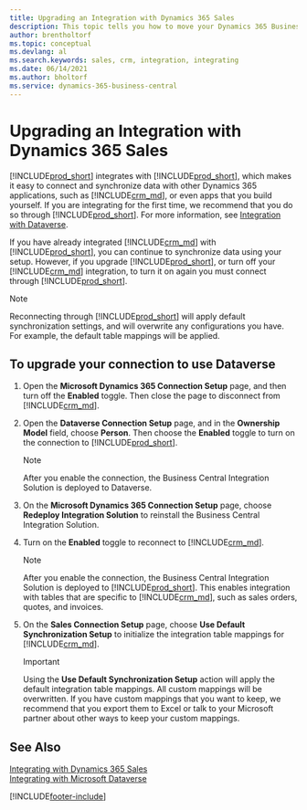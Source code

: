 ```yaml
---
title: Upgrading an Integration with Dynamics 365 Sales
description: This topic tells you how to move your Dynamics 365 Business Central integration with Dynamics 365 Sales to the latest version.
author: brentholtorf
ms.topic: conceptual
ms.devlang: al
ms.search.keywords: sales, crm, integration, integrating
ms.date: 06/14/2021
ms.author: bholtorf
ms.service: dynamics-365-business-central
---
```

# Upgrading an Integration with Dynamics 365 Sales
[!INCLUDE[prod_short](includes/prod_short.md)] integrates with [!INCLUDE[prod_short](includes/cds_long_md.md)], which makes it easy to connect and synchronize data with other Dynamics 365 applications, such as [!INCLUDE[crm_md](includes/crm_md.md)], or even apps that you build yourself. If you are integrating for the first time, we recommend that you do so through [!INCLUDE[prod_short](includes/cds_long_md.md)]. For more information, see [Integration with Dataverse](admin-common-data-service.md).

If you have already integrated [!INCLUDE[crm_md](includes/crm_md.md)] with [!INCLUDE[prod_short](includes/prod_short.md)], you can continue to synchronize data using your setup. However, if you upgrade [!INCLUDE[prod_short](includes/prod_short.md)], or turn off your [!INCLUDE[crm_md](includes/crm_md.md)] integration, to turn it on again you must connect through [!INCLUDE[prod_short](includes/cds_long_md.md)]. 

> [!NOTE]
> Reconnecting through [!INCLUDE[prod_short](includes/cds_long_md.md)] will apply default synchronization settings, and will overwrite any configurations you have. For example, the default table mappings will be applied.

## To upgrade your connection to use Dataverse
1. Open the **Microsoft Dynamics 365 Connection Setup** page, and then turn off the **Enabled** toggle. Then close the page to disconnect from [!INCLUDE[crm_md](includes/crm_md.md)].
2. Open the **Dataverse Connection Setup** page, and in the **Ownership Model** field, choose **Person**. Then choose the **Enabled** toggle to turn on the connection to [!INCLUDE[prod_short](includes/cds_long_md.md)].
  
   > [!NOTE]
   > After you enable the connection, the Business Central Integration Solution is deployed to Dataverse.
4. On the **Microsoft Dynamics 365 Connection Setup** page, choose **Redeploy Integration Solution** to reinstall the Business Central Integration Solution.
5. Turn on the **Enabled** toggle to reconnect to [!INCLUDE[crm_md](includes/crm_md.md)].
  
   > [!NOTE]
   > After you enable the connection, the Business Central Integration Solution is deployed to [!INCLUDE[prod_short](includes/prod_short.md)]. This enables integration with tables that are specific to [!INCLUDE[crm_md](includes/crm_md.md)], such as sales orders, quotes, and invoices.
6. On the **Sales Connection Setup** page, choose **Use Default Synchronization Setup** to initialize the integration table mappings for [!INCLUDE[crm_md](includes/crm_md.md)].

   > [!IMPORTANT]
   > Using the **Use Default Synchronization Setup** action will apply the default integration table mappings. All custom mappings will be overwritten. If you have custom mappings that you want to keep, we recommend that you export them to Excel or talk to your Microsoft partner about other ways to keep your custom mappings.    

## See Also
[Integrating with Dynamics 365 Sales](admin-prepare-dynamics-365-for-sales-for-integration.md)  
[Integrating with Microsoft Dataverse](admin-common-data-service.md)


[!INCLUDE[footer-include](includes/footer-banner.md)]